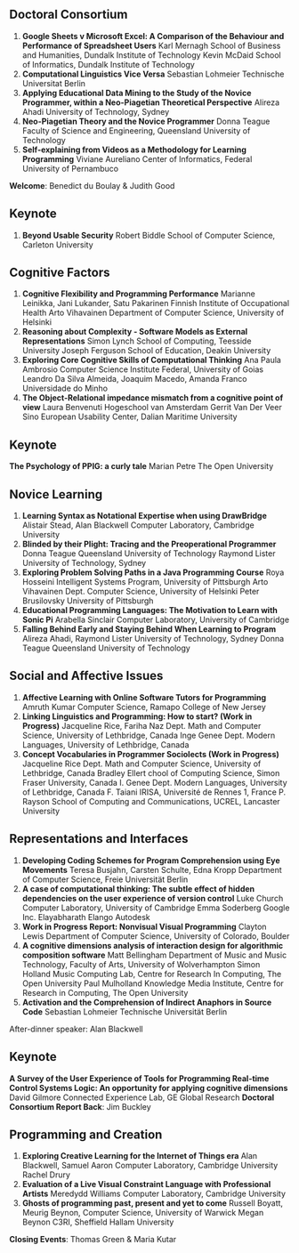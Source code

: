 Doctoral Consortium
-------------------

1.  **Google Sheets v Microsoft Excel: A Comparison of the Behaviour and Performance of Spreadsheet Users** Karl Mernagh School of Business and Humanities, Dundalk Institute of Technology Kevin McDaid School of Informatics, Dundalk Institute of Technology
2.  **Computational Linguistics Vice Versa** Sebastian Lohmeier Technische Universitat Berlin
3.  **Applying Educational Data Mining to the Study of the Novice Programmer, within a Neo-Piagetian Theoretical Perspective** Alireza Ahadi University of Technology, Sydney
4.  **Neo-Piagetian Theory and the Novice Programmer** Donna Teague Faculty of Science and Engineering, Queensland University of Technology
5.  **Self-explaining from Videos as a Methodology for Learning Programming** Viviane Aureliano Center of Informatics, Federal University of Pernambuco

**Welcome**: Benedict du Boulay & Judith Good

Keynote
-------

1.  **Beyond Usable Security** Robert Biddle School of Computer Science, Carleton University

Cognitive Factors
-----------------

1.  **Cognitive Flexibility and Programming Performance** Marianne Leinikka, Jani Lukander, Satu Pakarinen Finnish Institute of Occupational Health Arto Vihavainen Department of Computer Science, University of Helsinki
2.  **Reasoning about Complexity - Software Models as External Representations** Simon Lynch School of Computing, Teesside University Joseph Ferguson School of Education, Deakin University
3.  **Exploring Core Cognitive Skills of Computational Thinking** Ana Paula Ambrosio Computer Science Institute Federal, University of Goias Leandro Da Silva Almeida, Joaquim Macedo, Amanda Franco Universidade do Minho
4.  **The Object-Relational impedance mismatch from a cognitive point of view** Laura Benvenuti Hogeschool van Amsterdam Gerrit Van Der Veer Sino European Usability Center, Dalian Maritime University

Keynote
-------

**The Psychology of PPIG: a curly tale** Marian Petre The Open University

Novice Learning
---------------

1.  **Learning Syntax as Notational Expertise when using DrawBridge** Alistair Stead, Alan Blackwell Computer Laboratory, Cambridge University
2.  **Blinded by their Plight: Tracing and the Preoperational Programmer** Donna Teague Queensland University of Technology Raymond Lister University of Technology, Sydney
3.  **Exploring Problem Solving Paths in a Java Programming Course** Roya Hosseini Intelligent Systems Program, University of Pittsburgh Arto Vihavainen Dept. Computer Science, University of Helsinki Peter Brusilovsky University of Pittsburgh
4.  **Educational Programming Languages: The Motivation to Learn with Sonic Pi** Arabella Sinclair Computer Laboratory, University of Cambridge
5.  **Falling Behind Early and Staying Behind When Learning to Program** Alireza Ahadi, Raymond Lister University of Technology, Sydney Donna Teague Queensland University of Technology

Social and Affective Issues
---------------------------

1.  **Affective Learning with Online Software Tutors for Programming** Amruth Kumar Computer Science, Ramapo College of New Jersey
2.  **Linking Linguistics and Programming: How to start? (Work in Progress)** Jacqueline Rice, Fariha Naz Dept. Math and Computer Science, University of Lethbridge, Canada Inge Genee Dept. Modern Languages, University of Lethbridge, Canada
3.  **Concept Vocabularies in Programmer Sociolects (Work in Progress)** Jacqueline Rice Dept. Math and Computer Science, University of Lethbridge, Canada Bradley Ellert chool of Computing Science, Simon Fraser University, Canada I. Genee Dept. Modern Languages, University of Lethbridge, Canada F. Taiani IRISA, Université de Rennes 1, France P. Rayson School of Computing and Communications, UCREL, Lancaster University

Representations and Interfaces
------------------------------

1.  **Developing Coding Schemes for Program Comprehension using Eye Movements** Teresa Busjahn, Carsten Schulte, Edna Kropp Department of Computer Science, Freie Universität Berlin
2.  **A case of computational thinking: The subtle effect of hidden dependencies on the user experience of version control** Luke Church Computer Laboratory, University of Cambridge Emma Soderberg Google Inc. Elayabharath Elango Autodesk
3.  **Work in Progress Report: Nonvisual Visual Programming** Clayton Lewis Department of Computer Science, University of Colorado, Boulder
4.  **A cognitive dimensions analysis of interaction design for algorithmic composition software** Matt Bellingham Department of Music and Music Technology, Faculty of Arts, University of Wolverhampton Simon Holland Music Computing Lab, Centre for Research In Computing, The Open University Paul Mulholland Knowledge Media Institute, Centre for Research in Computing, The Open University
5.  **Activation and the Comprehension of Indirect Anaphors in Source Code** Sebastian Lohmeier Technische Universität Berlin

After-dinner speaker: Alan Blackwell

Keynote
-------

**A Survey of the User Experience of Tools for Programming Real-time Control Systems Logic: An opportunity for applying cognitive dimensions** David Gilmore Connected Experience Lab, GE Global Research **Doctoral Consortium Report Back**: Jim Buckley

Programming and Creation
------------------------

1.  **Exploring Creative Learning for the Internet of Things era** Alan Blackwell, Samuel Aaron Computer Laboratory, Cambridge University Rachel Drury
2.  **Evaluation of a Live Visual Constraint Language with Professional Artists** Meredydd Williams Computer Laboratory, Cambridge University
3.  **Ghosts of programming past, present and yet to come** Russell Boyatt, Meurig Beynon, Computer Science, University of Warwick Megan Beynon C3RI, Sheffield Hallam University

**Closing Events**: Thomas Green & Maria Kutar
